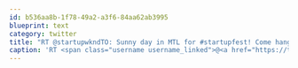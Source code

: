 ```yaml
---
id: b536aa8b-1f78-49a2-a3f6-84aa62ab3995
blueprint: text
category: twitter
title: "RT @startupwkndTO: Sunny day in MTL for #startupfest! Come hang w/ @StartupWeekend in the lounge tent later. We've got sunscreen &amp; candy :)…"
caption: 'RT <span class="username username_linked">@<a href="https://twitter.com/startupwkndTO" title="Startup Weekend">startupwkndTO</a></span>: Sunny day in MTL for <span class="hashtag hashtag_local">#<a href="http://tweettemp.darylchymko.ca/?tag=startupfest">startupfest</a>! Come hang w/ <span class="username username_linked">@<a href="https://twitter.com/StartupWeekend" title="Techstars Startup Weekend">StartupWeekend</a></span> in the lounge tent later. We''ve got sunscreen &amp; candy :)…'
---
```

